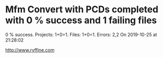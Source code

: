 # Mfm Convert with PCDs completed with 0 % success and 1 failing files

0 % success. Projects: 1+0=1.  Files: 1+0=1. Errors: 2,2  On 2019-10-25 at 21:28:02





http://www.ryffine.com
